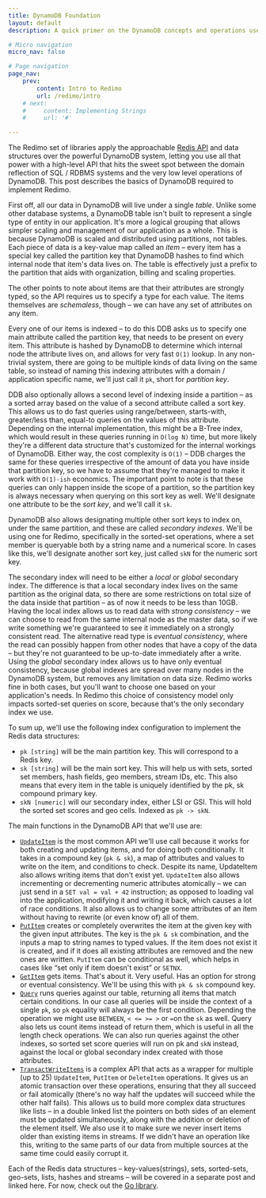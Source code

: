 ```yaml
---
title: DynamoDB Foundation
layout: default
description: A quick primer on the DynamoDB concepts and operations used in the Redimo libraries.

# Micro navigation
micro_nav: false

# Page navigation
page_nav:
    prev:
        content: Intro to Redimo
        url: /redimo/intro
    # next:
    #     content: Implementing Strings
    #     url: '#'

---
```


The Redimo set of libraries apply the approachable [Redis API](https://redis.io/) and data structures over the powerful DynamoDB system, letting you use all that power with a high-level API that hits the sweet spot between the domain reflection of SQL / RDBMS systems and the very low level operations of DynamoDB. This post describes the basics of DynamoDB required to implement Redimo.

First off, all our data in DynamoDB will live under a single *table*. Unlike some other database systems, a DynamoDB table isn't built to represent a single type of entity in our application. It's more a logical grouping that allows simpler scaling and management of our application as a whole. This is because DynamoDB is scaled and distributed using partitions, not tables. Each piece of data is a key-value map called an *item* – every item has a special key called the partition key that DynamoDB hashes to find which internal node that item's data lives on. The table is effectively just a prefix to the partition that aids with organization, billing and scaling properties.

The other points to note about items are that their attributes are strongly typed, so the API requires us to specify a type for each value. The items themselves are *schemaless*, though – we can have any set of attributes on any item.

Every one of our items is indexed – to do this DDB asks us to specify one main attribute called the partition key, that needs to be present on every item. This attribute is hashed by DynamoDB to determine which internal node the attribute lives on, and allows for very fast `O(1)` lookup. In any non-trivial system, there are going to be multiple kinds of data living on the same table, so instead of naming this indexing attributes with a domain / application specific name, we'll just call it `pk`, short for *partition key*.

DDB also optionally allows a second level of indexing inside a partition – as a sorted array based on the value of a second attribute called a sort key. This allows us to do fast queries using range/between,  starts-with, greater/less than, equal-to queries on the values of this attribute. Depending on the internal implementation, this might be a B-Tree index, which would result in these queries running in `O(log N)` time, but more likely they're a different data structure that's customized for the internal workings of DynamoDB. Either way, the cost complexity is `O(1)` – DDB charges the same for these queries irrespective of the amount of data you have inside that partition key, so we have to assume that they're managed to make it work with `O(1)-ish` economics. The important point to note is that these queries can only happen inside the scope of a partition, so the partition key is always necessary when querying on this sort key as well. We'll designate one attribute to be the *sort key*, and we'll call it `sk`.

DynamoDB also allows designating multiple other sort keys to index on, under the same partition, and these are called *secondary indexes*. We'll be using one for Redimo, specifically in the sorted-set operations, where a set member is queryable both by a string name and a numerical score. In cases like this, we'll designate another sort key, just called `skN` for the numeric sort key.

The secondary index will need to be either a *local* or *global* secondary index. The difference is that a local secondary index lives on the same partition as the original data, so there are some restrictions on total size of the data inside that partition – as of now it needs to be less than 10GB. Having the local index allows us to read data with *strong consistency* – we can choose to read from the same internal node as the master data, so if we write something we're guaranteed to see it immediately on a strongly consistent read. The alternative read type is *eventual consistency*, where the read can possibly happen from other nodes that have a copy of the data – but they're not guaranteed to be up-to-date immediately after a write. Using the *global* secondary index allows us to have only eventual consistency, because global indexes are spread over many nodes in the DynamoDB system, but removes any limitation on data size. Redimo works fine in both cases, but you'll want to choose one based on your application's needs. In Redimo this choice of consistency model only impacts sorted-set queries on score, because that's the only secondary index we use.

To sum up, we'll use the following index configuration to implement the Redis data structures:

* `pk [string]` will be the main partition key. This will correspond to a Redis key.
* `sk [string]` will be the main sort key. This will help us with sets, sorted set members, hash fields, geo members, stream IDs, etc. This also means that every item in the table is uniquely identified by the pk, sk compound primary key.
* `skN [numeric]` will our secondary index, either LSI or GSI. This will hold the sorted set scores and geo cells. Indexed as `pk -> skN`.

The main functions in the DynamoDB API that we'll use are:

* [`UpdateItem`](https://docs.aws.amazon.com/amazondynamodb/latest/APIReference/API_UpdateItem.html) is the most common API we'll use call because it works for both creating and updating items, and for doing both conditionally. It takes in a compound key (`pk & sk`), a map of attributes and values to write on the item, and conditions to check. Despite its name, UpdateItem also allows writing items that don't exist yet. `UpdateItem` also allows incrementing or decrementing numeric attributes atomically – we can just send in a `SET val = val + 42` instruction; as opposed to loading val into the application, modifying it and writing it back, which causes a lot of race conditions. It also allows us to change some attributes of an item without having to rewrite (or even know of) all of them.
* [`PutItem`](https://docs.aws.amazon.com/amazondynamodb/latest/APIReference/API_PutItem.html) creates or completely overwrites the item at the given key with the given input attributes. The key is the `pk & sk` combination, and the inputs a map to string names to typed values. If the item does not exist it is created, and if it does all existing attributes are removed and the new ones are written. `PutItem` can be conditional as well, which helps in cases like “set only if item doesn't exist” or `SETNX`.
* [`GetItem`](https://docs.aws.amazon.com/amazondynamodb/latest/APIReference/API_GetItem.html) gets items. That's about it. Very useful. Has an option for strong or eventual consistency. We'll be using this with `pk & sk` compound key.
* [`Query`](https://docs.aws.amazon.com/amazondynamodb/latest/APIReference/API_Query.html) runs queries against our table, returning all items that match certain conditions. In our case all queries will be inside the context of a single `pk`, so `pk` equality will always be the first condition. Depending the operation we might use `BETWEEN`, `< <= >= >` or `=`on the `sk` as well. Query also lets us count items instead of return them, which is useful in all the length check operations. We can also run queries against the other indexes, so sorted set score queries will run on pk and `skN` instead, against the local or global secondary index created with those attributes.
* [`TransactWriteItems`](https://docs.aws.amazon.com/amazondynamodb/latest/APIReference/API_TransactWriteItems.html) is a complex API that acts as a wrapper for multiple (up to 25) `UpdateItem`, `PutItem` or `DeleteItem` operations. It gives us an atomic transaction over these operations, ensuring that they all succeed or fail atomically (there's no way half the updates will succeed while the other half fails). This allows us to build more complex data structures like lists – in a double linked list the pointers on both sides of an element must be updated simultaneously, along with the addition or deletion of the element itself. We also use it to make sure we never insert items older than existing items in streams. If we didn't have an operation like this, writing to the same parts of our data from multiple sources at the same time could easily corrupt it.

Each of the Redis data structures – key-values(strings), sets, sorted-sets, geo-sets, lists, hashes and streams – will be covered in a separate post and linked here. For now, check out the [Go library](https://github.com/dbProjectRED/redimo.go).
